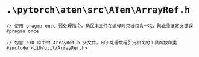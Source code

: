 # `.\pytorch\aten\src\ATen\ArrayRef.h`

```
// 使用 pragma once 预处理指令，确保本文件在编译时只被包含一次，防止重复定义错误
#pragma once

// 包含 c10 库中的 ArrayRef.h 头文件，用于处理数组引用相关的工具函数和类
#include <c10/util/ArrayRef.h>
```